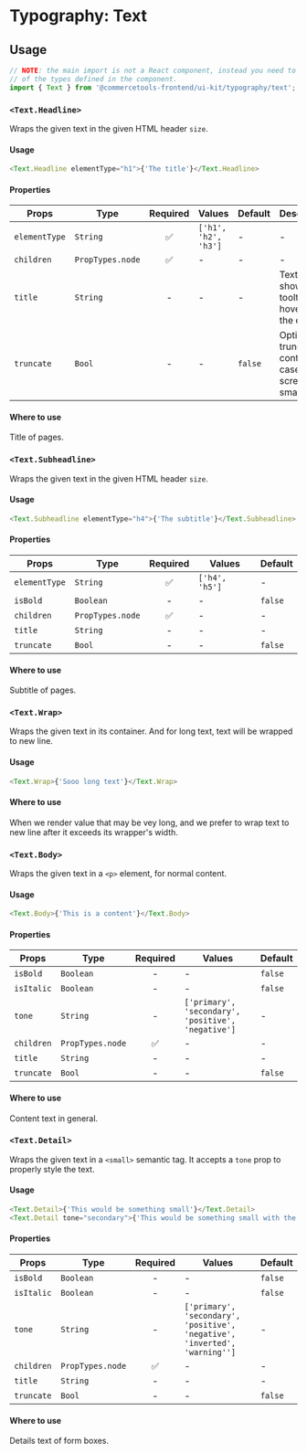 # Typography: Text

## Usage

```js
// NOTE: the main import is not a React component, instead you need to use one
// of the types defined in the component.
import { Text } from '@commercetools-frontend/ui-kit/typography/text';
```

### `<Text.Headline>`

Wraps the given text in the given HTML header `size`.

#### Usage

```js
<Text.Headline elementType="h1">{'The title'}</Text.Headline>
```

#### Properties

| Props         | Type             | Required | Values               | Default | Description                                                    |
| ------------- | ---------------- | :------: | -------------------- | ------- | -------------------------------------------------------------- |
| `elementType` | `String`         |    ✅    | `['h1', 'h2', 'h3']` | -       | -                                                              |
| `children`    | `PropTypes.node` |    ✅    | -                    | -       | -                                                              |
| `title`       | `String`         |    -     | -                    | -       | Text to show in a tooltip on hover over the element            |
| `truncate`    | `Bool`           |    -     | -                    | `false` | Option for truncate content in case the screen has small width |

#### Where to use

Title of pages.

### `<Text.Subheadline>`

Wraps the given text in the given HTML header `size`.

#### Usage

```js
<Text.Subheadline elementType="h4">{'The subtitle'}</Text.Subheadline>
```

#### Properties

| Props         | Type             | Required | Values         | Default |
| ------------- | ---------------- | :------: | -------------- | ------- |
| `elementType` | `String`         |    ✅    | `['h4', 'h5']` | -       |
| `isBold`      | `Boolean`        |    -     | -              | `false` |
| `children`    | `PropTypes.node` |    ✅    | -              | -       |
| `title`       | `String`         |    -     | -              | -       |
| `truncate`    | `Bool`           |    -     | -              | `false` |

#### Where to use

Subtitle of pages.

### `<Text.Wrap>`

Wraps the given text in its container. And for long text, text will be wrapped to new line.

#### Usage

```js
<Text.Wrap>{'Sooo long text'}</Text.Wrap>
```

#### Where to use

When we render value that may be vey long, and we prefer to wrap text to new line after it exceeds its wrapper's width.

### `<Text.Body>`

Wraps the given text in a `<p>` element, for normal content.

#### Usage

```js
<Text.Body>{'This is a content'}</Text.Body>
```

#### Properties

| Props      | Type             | Required | Values                                             | Default |
| ---------- | ---------------- | :------: | -------------------------------------------------- | ------- |
| `isBold`   | `Boolean`        |    -     | -                                                  | `false` |
| `isItalic` | `Boolean`        |    -     | -                                                  | `false` |
| `tone`     | `String`         |    -     | `['primary', 'secondary', 'positive', 'negative']` | -       |
| `children` | `PropTypes.node` |    ✅    | -                                                  | -       |
| `title`    | `String`         |    -     | -                                                  | -       |
| `truncate` | `Bool`           |    -     | -                                                  | `false` |

#### Where to use

Content text in general.

### `<Text.Detail>`

Wraps the given text in a `<small>` semantic tag. It accepts a `tone` prop to
properly style the text.

#### Usage

```js
<Text.Detail>{'This would be something small'}</Text.Detail>
<Text.Detail tone="secondary">{'This would be something small with the secondary tone applied'}</Text.Detail>
```

#### Properties

| Props      | Type             | Required | Values                                                                     | Default |
| ---------- | ---------------- | :------: | -------------------------------------------------------------------------- | ------- |
| `isBold`   | `Boolean`        |    -     | -                                                                          | `false` |
| `isItalic` | `Boolean`        |    -     | -                                                                          | `false` |
| `tone`     | `String`         |    -     | `['primary', 'secondary', 'positive', 'negative', 'inverted', 'warning'']` | -       |
| `children` | `PropTypes.node` |    ✅    | -                                                                          | -       |
| `title`    | `String`         |    -     | -                                                                          | -       |
| `truncate` | `Bool`           |    -     | -                                                                          | `false` |

#### Where to use

Details text of form boxes.
